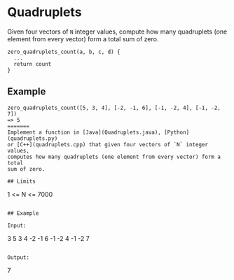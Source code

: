 # Quadruplets

Given four vectors of `N` integer values, compute how many quadruplets
(one element from every vector) form a total sum of zero.

```
zero_quadruplets_count(a, b, c, d) {
  ...
  return count
}
```

## Example

```
zero_quadruplets_count([5, 3, 4], [-2, -1, 6], [-1, -2, 4], [-1, -2, 7])
=> 5
=======
Implement a function in [Java](Quadruplets.java), [Python](quadruplets.py)
or [C++](quadruplets.cpp) that given four vectors of `N` integer values,
computes how many quadruplets (one element from every vector) form a total
sum of zero.

## Limits

```
1 <= N <= 7000
```

## Example

Input:
```
3
5 3 4
-2 -1 6
-1 -2 4
-1 -2 7
```

Output:
```
7
```

